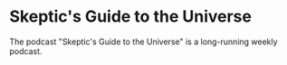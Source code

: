# Skeptic's Guide to the Universe

The podcast "Skeptic's Guide to the Universe" is a long-running weekly podcast.<br>
